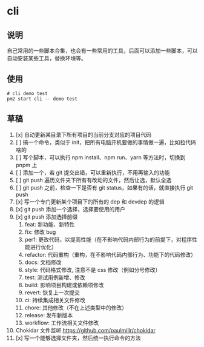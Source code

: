 # cli

## 说明

自己常用的一些脚本合集，也会有一些常用的工具，后面可以添加一些脚本，可以自动安装某些工具，替换环境等。

## 使用

```shell
# cli demo test
pm2 start cli -- demo test
```

## 草稿

1. [x] 自动更新某目录下所有项目的当前分支对应的项目代码
2. [ ] 搞一个命令，类似于 init，把所有电脑开机要做的事情做一遍，比如拉代码啥的
3. [ ] 写个脚本，可以执行 npm install、npm run、yarn 等方法时，切换到 pnpm 上
4. [ ] 添加一个，若 git 提交出错，可以重新执行，不用再输入的功能
5. [ ] git push 遍历文件夹下所有有改动的文件，然后让选，默认全选
6. [ ] git push 之前，检查一下是否有 git status，如果有的话，就直接执行 git push
7. [x] 写一个专门更新某个项目下的所有的 dep 和 devdep 的逻辑
8. [x] git push 添加一个选择，选择要使用的用户
9. [x] git push 添加选择前缀
   1. feat: 新功能、新特性
   2. fix: 修改 bug
   3. perf: 更改代码，以提高性能（在不影响代码内部行为的前提下，对程序性能进行优化）
   4. refactor: 代码重构（重构，在不影响代码内部行为、功能下的代码修改）
   5. docs: 文档修改
   6. style: 代码格式修改, 注意不是 css 修改（例如分号修改）
   7. test: 测试用例新增、修改
   8. build: 影响项目构建或依赖项修改
   9. revert: 恢复上一次提交
   10. ci: 持续集成相关文件修改
   11. chore: 其他修改（不在上述类型中的修改）
   12. release: 发布新版本
   13. workflow: 工作流相关文件修改
10. Chokidar 文件监听 https://github.com/paulmillr/chokidar
11. [x] 写一个能够选择文件夹，然后统一执行命令的方法
